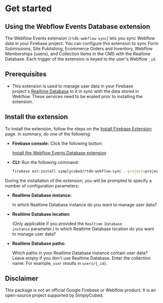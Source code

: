# Get started

## Using the Webflow Events Database extension

The Webflow Events extension (`rtdb-webflow-sync`) lets you sync Webflow data in your Firebase project. You can configure this extension to sync Form Submissions, Site Publishing, Ecommerce Orders and Inventory, Webflow Memberships (users), and Collection Items in the CMS with the Realtime Database. Each trigger of the extension is keyed to the user's Webflow `_id`.

## Prerequisites

- This extension is used to manage user data in your Firebase project's [Realtime Database](https://firebase.google.com/docs/database) to it in sync with the data stored in Webflow. These services need to be enaled prior to installing the extension.

## **Install the extension**

To install the extension, follow the steps on the [Install Firebase Extension](https://firebase.google.com/docs/extensions/install-extensions) page. In summary, do one of the following:

- **Firebase console:** Click the following button:

  [Install the Webflow Events Database extension](https://console.firebase.google.com/project/_/extensions/install?ref=simplycubed%2Frtdb-webflow-sync)

- **CLI:** Run the following command:

  ```bash
  firebase ext:install simplycubed/rtdb-webflow-sync --project=projectId-or-alias
  ```

During the installation of the extension, you will be prompted to specify a number of configuration parameters:

- **Realtime Database instance:**

  In which Realtime Database instance do you want to manage user data?

- **Realtime Database location:**

  (Only applicable if you provided the `Realtime Database instance` parameter.) In which Realtime Database location do you want to manage user data?

- **Realtime Database paths:**

  Which paths in your Realtime Database instance contain user data? Leave empty if you don't use Realtime Database. Enter the collection name. For example, `user` results in `users/{_id}`.

## Disclaimer

This package is not an official Google Firebase or Webflow product. It is an open-source project supported by SimplyCubed.

